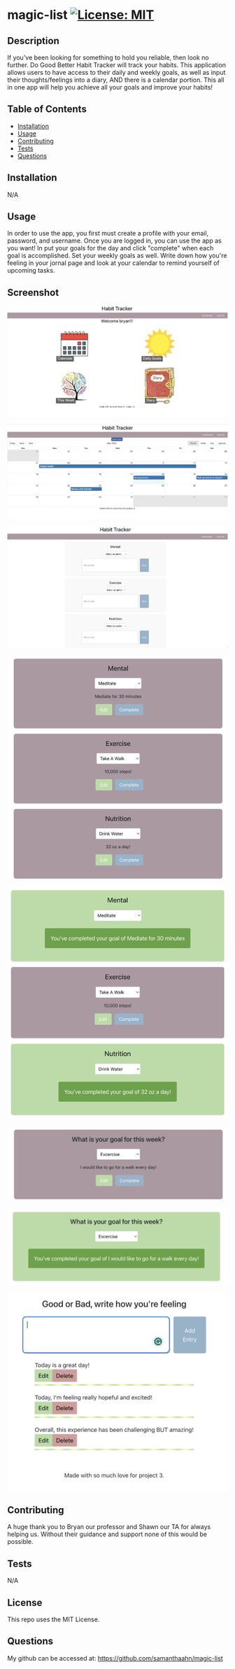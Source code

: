 # magic-list [![License: MIT](https://img.shields.io/badge/License-MIT-yellow.svg)](https://opensource.org/licenses/MIT)

## Description
If you've been looking for something to hold you reliable, then look no further. Do Good Better Habit Tracker will track your habits. This application allows users to have access to their daily and weekly goals, as well as input their thoughts/feelings into a diary, AND there is a calendar portion. This all in one app will help you achieve all your goals and improve your habits! 


## Table of Contents
- [Installation](#installation)
- [Usage](#usage)
- [Contributing](#contributing)
- [Tests](#tests)
- [Questions](#questions)

## Installation
N/A

## Usage
In order to use the app, you first must create a profile with your email, password, and username. Once you are logged in, you can use the app as you want! In put your goals for the day and click "complete" when each goal is accomplished. Set your weekly goals as well. Write down how you're feeling in your jornal page and look at your calendar to remind yourself of upcoming tasks. 

## Screenshot
![alt text](./client/src/images/Screenshot%202023-05-18%20at%206.05.17%20PM.png)

![alt text](./client/src/images/Screenshot%202023-05-18%20at%206.07.10%20PM.png)

![alt text](./client/src/images/Screenshot%202023-05-18%20at%206.07.59%20PM.png)

![alt text](./client/src/images/Screenshot%202023-05-18%20at%206.08.27%20PM.png)

![alt text](./client/src/images/Screenshot%202023-05-18%20at%206.08.36%20PM.png)

![alt text](./client/src/images/Screenshot%202023-05-18%20at%206.08.59%20PM.png)

![alt text](./client/src/images/Screenshot%202023-05-18%20at%206.09.05%20PM.png)

![alt text](./client/src/images/Screenshot%202023-05-18%20at%206.09.35%20PM.png)


## Contributing
A huge thank you to Bryan our professor and Shawn our TA for always helping us. Without their guidance and support none of this would be possible. 

## Tests
N/A

## License
This repo uses the MIT License. 

## Questions

My github can be accessed at: https://github.com/samanthaahn/magic-list




